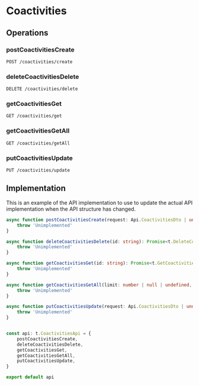 # Coactivities

## Operations

### postCoactivitiesCreate

```http
POST /coactivities/create
```


### deleteCoactivitiesDelete

```http
DELETE /coactivities/delete
```


### getCoactivitiesGet

```http
GET /coactivities/get
```


### getCoactivitiesGetAll

```http
GET /coactivities/getAll
```


### putCoactivitiesUpdate

```http
PUT /coactivities/update
```


## Implementation

This is an example of the API implementation to use to update the actual API implementation
when the API structure has changed.

```typescript
async function postCoactivitiesCreate(request: Api.CoactivitiesDto | undefined): Promise<t.PostCoactivitiesCreateResponse> {
	throw 'Unimplemented'
}

async function deleteCoactivitiesDelete(id: string): Promise<t.DeleteCoactivitiesDeleteResponse> {
	throw 'Unimplemented'
}

async function getCoactivitiesGet(id: string): Promise<t.GetCoactivitiesGetResponse> {
	throw 'Unimplemented'
}

async function getCoactivitiesGetAll(limit: number | null | undefined, direction: Api.DirectionParamEnum | undefined, sortByField: string | null | undefined): Promise<t.GetCoactivitiesGetAllResponse> {
	throw 'Unimplemented'
}

async function putCoactivitiesUpdate(request: Api.CoactivitiesDto | undefined): Promise<t.PutCoactivitiesUpdateResponse> {
	throw 'Unimplemented'
}


const api: t.CoactivitiesApi = {
	postCoactivitiesCreate,
	deleteCoactivitiesDelete,
	getCoactivitiesGet,
	getCoactivitiesGetAll,
	putCoactivitiesUpdate,
}

export default api
```
